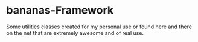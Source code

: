 bananas-Framework
=================

Some utilities classes created for my personal use or found here and there on the net that are extremely awesome and of real use.
